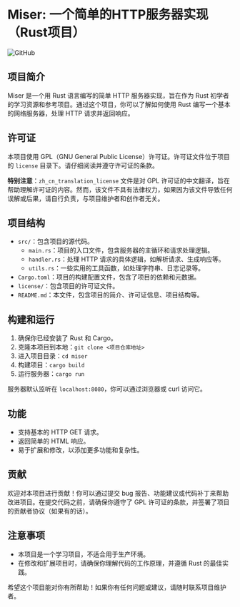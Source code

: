 # Miser: 一个简单的HTTP服务器实现（Rust项目）  
![GitHub](https://img.shields.io/github/license/54he/miser?style=flat-square&logoColor=white&labelColor=black&color=white)
  
## 项目简介  
  
Miser 是一个用 Rust 语言编写的简单 HTTP 服务器实现，旨在作为 Rust 初学者的学习资源和参考项目。通过这个项目，你可以了解如何使用 Rust 编写一个基本的网络服务器，处理 HTTP 请求并返回响应。  
  
## 许可证  
  
本项目使用 GPL（GNU General Public License）许可证。许可证文件位于项目的 `license` 目录下。请仔细阅读并遵守许可证的条款。  
  
**特别注意**：`zh_cn_translation_license` 文件是对 GPL 许可证的中文翻译，旨在帮助理解许可证的内容。然而，该文件不具有法律权力，如果因为该文件导致任何误解或后果，请自行负责，与项目维护者和创作者无关。  
  
## 项目结构  
  
- `src/`：包含项目的源代码。  
  - `main.rs`：项目的入口文件，包含服务器的主循环和请求处理逻辑。  
  - `handler.rs`：处理 HTTP 请求的具体逻辑，如解析请求、生成响应等。  
  - `utils.rs`：一些实用的工具函数，如处理字符串、日志记录等。  
- `Cargo.toml`：项目的构建配置文件，包含了项目的依赖和元数据。  
- `license/`：包含项目的许可证文件。  
- `README.md`：本文件，包含项目的简介、许可证信息、项目结构等。  
  
## 构建和运行  
  
1. 确保你已经安装了 Rust 和 Cargo。  
2. 克隆本项目到本地：`git clone <项目仓库地址>`  
3. 进入项目目录：`cd miser`  
4. 构建项目：`cargo build`  
5. 运行服务器：`cargo run`  
  
服务器默认监听在 `localhost:8080`，你可以通过浏览器或 curl 访问它。  
  
## 功能  
  
- 支持基本的 HTTP GET 请求。  
- 返回简单的 HTML 响应。  
- 易于扩展和修改，以添加更多功能和复杂性。  
  
## 贡献  
  
欢迎对本项目进行贡献！你可以通过提交 bug 报告、功能建议或代码补丁来帮助改进项目。在提交代码之前，请确保你遵守了 GPL 许可证的条款，并签署了项目的贡献者协议（如果有的话）。  
  
## 注意事项  
  
- 本项目是一个学习项目，不适合用于生产环境。  
- 在修改和扩展项目时，请确保你理解代码的工作原理，并遵循 Rust 的最佳实践。  
  
希望这个项目能对你有所帮助！如果你有任何问题或建议，请随时联系项目维护者。
